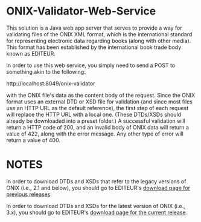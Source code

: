 # ONIX-Validator-Web-Service
This solution is a Java web app server that serves to provide a way for validating files of the ONIX XML format, which is the international standard for representing electronic data regarding books (along with other media).  This format has been established by the international book trade body known as EDITEUR.

In order to use this web service, you simply need to send a POST to something akin to the following:

http://localhost:8049/onix-validator

with the ONIX file's data as the content body of the request.  Since the ONIX format uses an external DTD or XSD file for validation (and since most files use an HTTP URL as the default reference), the first step of each request will replace the HTTP URL with a local one.  (These DTDs/XSDs should already be downloaded into a preset folder.)  A successful validation will return a HTTP code of 200, and an invalid body of ONIX data will return a value of 422, along with the error message.  Any other type of error will return a value of 400.

# NOTES

In order to download DTDs and XSDs that refer to the legacy versions of ONIX (i.e., 2.1 and below), you should go to EDITEUR's <a target="_blank" href="http://www.editeur.org/15/Archived-Previous-Releases/">download page for previous releases</a>.

In order to download DTDs and XSDs for the latest version of ONIX (i.e., 3.x), you should go to EDITEUR's <a target="_blank" href="http://www.editeur.org/93/Release-3.0-Downloads/">download page for the current release</a>.

